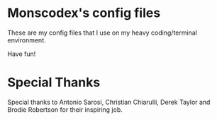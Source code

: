 # Monscodex's config files

These are my config files that I use on my heavy coding/terminal environment.

Have fun!

# Special Thanks

Special thanks to Antonio Sarosi, Christian Chiarulli, Derek Taylor and Brodie Robertson for their inspiring job.
